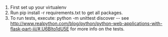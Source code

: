 1. First set up your virtualenv
2. Run pip install -r requirements.txt to get all packages.
3. To run tests, execute: python -m unittest discover
-- see http://www.realpython.com/blog/python/python-web-applications-with-flask-part-iii/#.U6BIto1dU5E for more info on the tests.
